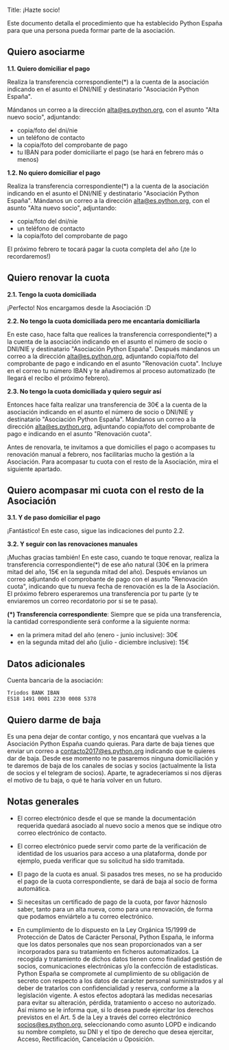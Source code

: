 Title: ¡Hazte socio!


Este documento detalla el procedimiento que ha establecido Python España para que una persona pueda formar parte de la asociación.

## Quiero asociarme

**1.1. Quiero domiciliar el pago**

Realiza la transferencia correspondiente(*) a la cuenta de la asociación indicando en el asunto el DNI/NIE y destinatario "Asociación Python España".

Mándanos un correo a la dirección alta@es.python.org, con el asunto "Alta nuevo socio", adjuntando:
- copia/foto del dni/nie
- un teléfono de contacto
- la copia/foto del comprobante de pago
- tu IBAN para poder domiciliarte el pago (se hará en febrero más o menos)

**1.2. No quiero domiciliar el pago**

Realiza la transferencia correspondiente(*) a la cuenta de la asociación indicando en el asunto el DNI/NIE y destinatario "Asociación Python España".
Mándanos un correo a la dirección alta@es.python.org, con el asunto "Alta nuevo socio", adjuntando:
- copia/foto del dni/nie
- un teléfono de contacto
- la copia/foto del comprobante de pago

El próximo febrero te tocará pagar la cuota completa del año (¡te lo recordaremos!)


## Quiero renovar la cuota

**2.1. Tengo la cuota domiciliada**

¡Perfecto! Nos encargamos desde la Asociación :D

**2.2. No tengo la cuota domiciliada pero me encantaría domiciliarla**

En este caso, hace falta que realices la transferencia correspondiente(*) a la cuenta de la asociación indicando en el asunto el número de socio o DNI/NIE y destinatario "Asociación Python España".
Después mándanos un correo a la dirección alta@es.python.org, adjuntando copia/foto del comprobante de pago e indicando en el asunto "Renovación cuota". Incluye en el correo tu número IBAN y te añadiremos al proceso automatizado (te llegará el recibo el próximo febrero).

**2.3. No tengo la cuota domiciliada y quiero seguir así**

Entonces hace falta realizar una transferencia de 30€ a la cuenta de la asociación indicando en el asunto el número de socio o DNI/NIE y destinatario "Asociación Python España".
Mándanos un correo a la dirección alta@es.python.org, adjuntando copia/foto del comprobante de pago e indicando en el asunto "Renovación cuota".

Antes de renovarla, te invitamos a que domicilies el pago o acompases tu renovación manual a febrero, nos facilitarías mucho la gestión a la Asociación. Para acompasar tu cuota con el resto de la Asociación, mira el siguiente apartado.

## Quiero acompasar mi cuota con el resto de la Asociación

**3.1. Y de paso domiciliar el pago**

¡Fantástico! En este caso, sigue las indicaciones del punto 2.2.

**3.2. Y seguir con las renovaciones manuales**

¡Muchas gracias también! En este caso, cuando te toque renovar, realiza la transferencia correspondiente(*) de ese año natural (30€ en la primera mitad del año, 15€ en la segunda mitad del año). Después envíanos un correo adjuntando el comprobante de pago con el asunto "Renovación cuota", indicando que tu nueva fecha de renovación es la de la Asociación. El próximo febrero esperaremos una transferencia por tu parte (y te enviaremos un correo recordatorio por si se te pasa).


**(*) Transferencia correspondiente**: Siempre que se pida una transferencia, la cantidad correspondiente será conforme a la siguiente norma:

- en la primera mitad del año (enero - junio inclusive): 30€
- en la segunda mitad del año (julio - diciembre inclusive): 15€


## Datos adicionales

Cuenta bancaria de la asociación:

```
Triodos BANK IBAN
ES18 1491 0001 2230 0008 5378
```

## Quiero darme de baja

Es una pena dejar de contar contigo, y nos encantará que vuelvas a la Asociación Python España cuando quieras. Para darte de baja tienes que enviar un correo a contacto2017@es.python.org indicando que te quieres dar de baja. Desde ese momento no te pasaremos ninguna domiciliación y te daremos de baja de los canales de socias y socios (actualmente la lista de socios y el telegram de socios). Aparte, te agradeceríamos si nos dijeras el motivo de tu baja, o qué te haría volver en un futuro.


## Notas generales

* El correo electrónico desde el que se mande la documentación requerida quedará asociado al nuevo socio a menos que se indique otro correo electrónico de contacto.

* El correo electrónico puede servir como parte de la verificación de identidad de los usuarios para acceso a una plataforma, donde por ejemplo, pueda verificar que su solicitud ha sido tramitada.

* El pago de la cuota es anual. Si pasados tres meses, no se ha producido el pago de la cuota correspondiente, se dará de baja al socio de forma automática.

* Si necesitas un certificado de pago de la cuota, por favor háznoslo saber, tanto para un alta nueva, como para una renovación, de forma que podamos enviártelo a tu correo electrónico.

* En cumplimiento de lo dispuesto en la Ley Orgánica 15/1999 de Protección de Datos de Carácter Personal, Python España, le informa que los datos personales que nos sean proporcionados van a ser incorporados para su tratamiento en ficheros automatizados. La recogida y tratamiento de dichos datos tienen como finalidad gestión de socios, comunicaciones electrónicas y/o la confección de estadísticas. Python España se compromete al cumplimiento de su obligación de secreto con respecto a los datos de carácter personal suministrados y al deber de tratarlos con confidencialidad y reserva, conforme a la legislación vigente. A estos efectos adoptará las medidas necesarias para evitar su alteración, pérdida, tratamiento o acceso no autorizado. Así mismo se le informa que, si lo desea puede ejercitar los derechos previstos en el Art. 5 de la Ley a través del correo electrónico socios@es.python.org, seleccionando como asunto LOPD e indicando su nombre completo, su DNI y el tipo de derecho que desea ejercitar, Acceso, Rectificación, Cancelación u Oposición.


